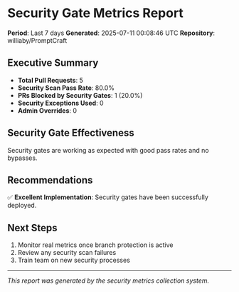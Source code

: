 # Security Gate Metrics Report

**Period**: Last 7 days
**Generated**: 2025-07-11 00:08:46 UTC
**Repository**: williaby/PromptCraft

## Executive Summary

- **Total Pull Requests**: 5
- **Security Scan Pass Rate**: 80.0%
- **PRs Blocked by Security Gates**: 1 (20.0%)
- **Security Exceptions Used**: 0
- **Admin Overrides**: 0

## Security Gate Effectiveness

Security gates are working as expected with good pass rates and no bypasses.

## Recommendations

✅ **Excellent Implementation**: Security gates have been successfully deployed.

## Next Steps

1. Monitor real metrics once branch protection is active
2. Review any security scan failures
3. Train team on new security processes

---
*This report was generated by the security metrics collection system.*
